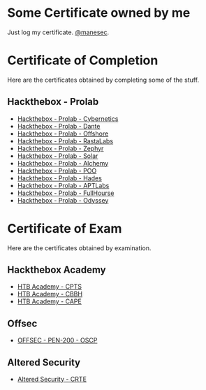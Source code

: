 # Some Certificate owned by me

Just log my certificate. [@manesec](https://github.com/manesec).

# Certificate of Completion

Here are the certificates obtained by completing some of the stuff.

## Hackthebox - Prolab

+ [Hackthebox - Prolab - Cybernetics](./HTB/Prolab/Cybernetics.png)
+ [Hackthebox - Prolab - Dante](./HTB/Prolab/Dante.png)
+ [Hackthebox - Prolab - Offshore](./HTB/Prolab/Offshore.png)
+ [Hackthebox - Prolab - RastaLabs](./HTB/Prolab/RastaLabs.png)
+ [Hackthebox - Prolab - Zephyr](./HTB/Prolab/zephyr.png)
+ [Hackthebox - Prolab - Solar](./HTB/Prolab/Solar.png)
+ [Hackthebox - Prolab - Alchemy](./HTB/Prolab/Alchemy.png)
+ [Hackthebox - Prolab - POO](./HTB/Prolab/POO.png)
+ [Hackthebox - Prolab - Hades](./HTB/Prolab/Hades.png)
+ [Hackthebox - Prolab - APTLabs](./HTB/Prolab/APTLabs.png)
+ [Hackthebox - Prolab - FullHourse](./HTB/Prolab/FullHouse.png)
+ [Hackthebox - Prolab - Odyssey](./HTB/Prolab/Odyssey.png)

# Certificate of Exam

Here are the certificates obtained by examination.

## Hackthebox Academy

+ [HTB Academy - CPTS](./HTB/Academy/CPTS.png)
+ [HTB Academy - CBBH](./HTB/Academy/CBBH.png)
+ [HTB Academy - CAPE](./HTB/Academy/CAPE.png)

## Offsec

+ [OFFSEC - PEN-200 - OSCP](./OFFSEC/oscp.png)

## Altered Security

+ [Altered Security - CRTE](./AS/CRTE.png)


